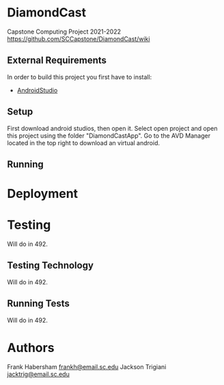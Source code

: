 # DiamondCast
Capstone Computing Project 2021-2022
https://github.com/SCCapstone/DiamondCast/wiki

## External Requirements


In order to build this project you first have to install:

* [AndroidStudio](https://developer.android.com/studio/install)


## Setup

First download android studios, then open it. Select open project and open this project using the folder "DiamondCastApp". 
Go to the AVD Manager located in the top right to download an virtual android.

## Running

# Deployment

# Testing

Will do in 492.

## Testing Technology

Will do in 492.

## Running Tests

Will do in 492.

# Authors

Frank Habersham frankh@email.sc.edu
Jackson Trigiani jacktrig@email.sc.edu
